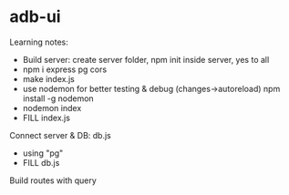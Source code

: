 # adb-ui

Learning notes:
- Build server: create server folder, npm init inside server, yes to all
- npm i express pg cors
- make index.js
- use nodemon for better testing & debug (changes->autoreload) npm install -g nodemon
- nodemon index
- FILL index.js

Connect server & DB: db.js
- using "pg"
- FILL db.js

Build routes with query